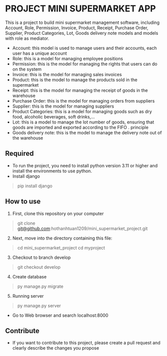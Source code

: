 # PROJECT MINI SUPERMARKET APP
This is a project to build mini supermarket management software, including Account, Role, Permission, Invoice, Product, Receipt, Purchase Order, Supplier, Product Categories, Lot, Goods delivery note models and models with role as mediator.
- Account: this model is used to manage users and their accounts, each user has a unique account
- Role: this is a model for managing employee positions
- Permission: this is the model for managing the rights that users can do on the system
- Invoice: this is the model for managing sales invoices
- Product: this is the model to manage the products sold in the supermarket
- Receipt: this is the model for managing the receipt of goods in the warehouse
- Purchase Order: this is the model for managing orders from suppliers
- Supplier: this is the model for managing suppliers
- Product Categories: this is a model for managing goods such as dry food, alcoholic beverages, soft drinks,...
- Lot: this is a model to manage the lot number of goods, ensuring that goods are imported and exported according to the FIFO . principle
- Goods delivery note: this is the model to manage the delivery note out of the warehouse  

## Required
- To run the project, you need to install python version 3.11 or higher and install the environments to use python.
- Install django
 >pip install django 

## How to use
 1. First, clone this repository on your computer
 >git clone git@github.com:hothanhtuan1209/mini_supermarket_project.git

2. Next, move into the directory containing this file:
 >cd mini_supermarket_project
 >cd myproject

3. Checkout to branch develop
> git checkout develop

4. Create database
> py manage.py migrate

5. Running server
 >py manage.py server
 - Go to Web browser and search localhost:8000
 
 ## Contribute
 - If you want to contribute to this project, please create a pull request and clearly describe the changes you propose